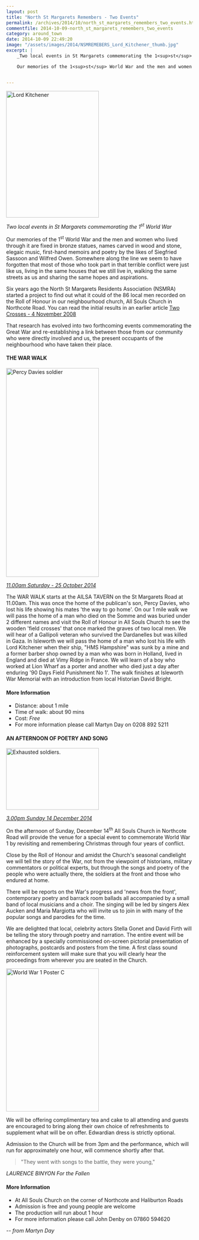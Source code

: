 ```yaml
---
layout: post
title: "North St Margarets Remembers - Two Events"
permalink: /archives/2014/10/north_st_margarets_remembers_two_events.html
commentfile: 2014-10-09-north_st_margarets_remembers_two_events
category: around_town
date: 2014-10-09 22:49:20
image: "/assets/images/2014/NSMREMEBERS_Lord_Kitchener_thumb.jpg"
excerpt: |
    _Two local events in St Margarets commemorating the 1<sup>st</sup> World War_

    Our memories of the 1<sup>st</sup> World War and the men and women who lived through it are fixed in bronze statues, names carved in wood and stone, elegaic music, first-hand memoirs and poetry by the likes of Siegfried Sassoon and Wilfred Owen. Somewhere along the line we seem to have forgotten that most of those who took part in that terrible conflict were just like us, living in the same houses that we still live in,  walking the same streets as us and sharing the same hopes and aspirations.


---
```


<a href="/assets/images/2014/NSMREMEBERS_Lord_Kitchener.jpg" title="See larger version of - Lord Kitchener"><img src="/assets/images/2014/NSMREMEBERS_Lord_Kitchener_thumb.jpg" width="250" height="341" alt="Lord Kitchener" class="photo right" /></a>

*Two local events in St Margarets commemorating the 1<sup>st</sup> World War*

Our memories of the 1<sup>st</sup> World War and the men and women who lived through it are fixed in bronze statues, names carved in wood and stone, elegaic music, first-hand memoirs and poetry by the likes of Siegfried Sassoon and Wilfred Owen. Somewhere along the line we seem to have forgotten that most of those who took part in that terrible conflict were just like us, living in the same houses that we still live in, walking the same streets as us and sharing the same hopes and aspirations.

Six years ago the North St Margarets Residents Association (NSMRA) started a project to find out what it could of the 86 local men recorded on the Roll of Honour in our neighbourhood church, All Souls Church in Northcote Road. You can read the initial results in an earlier article [Two Crosses - 4 November 2008](/archives/2008/11/two_crosses.html)

That research has evolved into two forthcoming events commemorating the Great War and re-establishing a link between those from our community who were directly involved and us, the present occupants of the neighbourhood who have taken their place.

#### THE WAR WALK

<a href="/assets/images/2014/NSMREMEBERS_Percy_Davies_-_soldier.jpg" title="See larger version of - Percy Davies   soldier"><img src="/assets/images/2014/NSMREMEBERS_Percy_Davies_-_soldier_thumb.jpg" width="250" height="562" alt="Percy Davies   soldier" class="photo right" /></a>

<em>[11.00am Saturday - 25 October 2014](/event/event/200705144673)</em>

The WAR WALK starts at the AILSA TAVERN on the St Margarets Road at 11.00am. This was once the home of the publican's son, Percy Davies, who lost his life showing his mates 'the way to go home'. On our 1 mile walk we will pass the home of a man who died on the Somme and was buried under 2 different names and visit the Roll of Honour in All Souls Church to see the wooden 'field crosses' that once marked the graves of two local men. We will hear of a Gallipoli veteran who survived the Dardanelles but was killed in Gaza. In Isleworth we will pass the home of a man who lost his life with Lord Kitchener when their ship, "HMS Hampshire" was sunk by a mine and a former barber shop owned by a man who was born in Holland, lived in England and died at Vimy Ridge in France. We will learn of a boy who worked at Lion Wharf as a porter and another who died just a day after enduring '90 Days Field Punishment No 1'. The walk finishes at Isleworth War Memorial with an introduction from local Historian David Bright.

#### More Information

-   Distance: about 1 mile
-   Time of walk: about 90 mins
-   Cost: *Free*
-   For more information please call Martyn Day on 0208 892 5211

#### AN AFTERNOON OF POETRY AND SONG

<a href="/assets/images/2014/NSMREMEBERS_Exhausted_soldiers.jpg" title="See larger version of - Exhausted soldiers"><img src="/assets/images/2014/NSMREMEBERS_Exhausted_soldiers_thumb.jpg" width="250" height="166" alt="Exhausted soldiers." class="photo right" /></a>

<em>[3.00pm Sunday 14 December 2014](/event/event/200705144672)</em>

On the afternoon of Sunday, December 14<sup>th</sup> All Souls Church in Northcote Road will provide the venue for a special event to commemorate World War 1 by revisiting and remembering Christmas through four years of conflict.

Close by the Roll of Honour and amidst the Church's seasonal candlelight we will tell the story of the War, not from the viewpoint of historians, military commentators or political experts, but through the songs and poetry of the people who were actually there, the soldiers at the front and those who endured at home.

There will be reports on the War's progress and 'news from the front', contemporary poetry and barrack room ballads all accompanied by a small band of local musicians and a choir. The singing will be led by singers Alex Aucken and Maria Margiotta who will invite us to join in with many of the popular songs and parodies for the time.

We are delighted that local, celebrity actors Stella Gonet and David Firth will be telling the story through poetry and narration. The entire event will be enhanced by a specially commissioned on-screen pictorial presentation of photographs, postcards and posters from the time. A first class sound reinforcement system will make sure that you will clearly hear the proceedings from wherever you are seated in the Church.

<a href="/assets/images/2014/NSMREMEBERS_World_War_1_Poster_C.jpg" title="See larger version of - World War 1 Poster C"><img src="/assets/images/2014/NSMREMEBERS_World_War_1_Poster_C_thumb.jpg" width="250" height="385" alt="World War 1 Poster C" class="photo right" /></a>

We will be offering complimentary tea and cake to all attending and guests are encouraged to bring along their own choice of refreshments to supplement what will be on offer. Edwardian dress is strictly optional.

Admission to the Church will be from 3pm and the performance, which will run for approximately one hour, will commence shortly after that.

> "They went with songs to the battle, they were young,"

<cite>LAURENCE BINYON For the Fallen</cite>

#### More Information

-   At All Souls Church on the corner of Northcote and Haliburton Roads
-   Admission is free and young people are welcome
-   The production will run about 1 hour
-   For more information please call John Denby on 07860 594620

<cite>-- from Martyn Day</cite>

